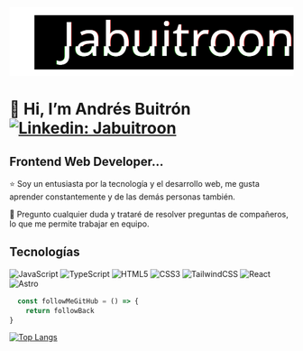 <!---
Jabuitroon/Jabuitroon is a ✨ special ✨ repository because its `README.md` (this file) appears on your GitHub profile.
You can click the Preview link to take a look at your changes.
--->
<img src="https://github.com/Jabuitroon/Jabuitroon/blob/main/glitch.svg"/>

# 👋 Hi, I’m Andrés Buitrón[![Linkedin: Jabuitroon](https://img.shields.io/badge/-Jabuitroon-blue?style=flat-square&logo=Linkedin&logoColor=white&link=https://www.linkedin.com/in/jabuitroon/)](https://www.linkedin.com/in/jabuitroon/)

## Frontend Web Developer...  
:star: Soy un entusiasta por la tecnología y el desarrollo web, me gusta aprender constantemente y de las demás personas también.

:mag_right: Pregunto cualquier duda y trataré de resolver preguntas de compañeros, lo que me permite trabajar en equipo.

## Tecnologías
![JavaScript](https://img.shields.io/badge/javascript-%23323330.svg?style=for-the-badge&logo=javascript&logoColor=%23F7DF1E)
![TypeScript](https://img.shields.io/badge/typescript-%23007ACC.svg?style=for-the-badge&logo=typescript&logoColor=white)
![HTML5](https://img.shields.io/badge/html5-%23E34F26.svg?style=for-the-badge&logo=html5&logoColor=white)
![CSS3](https://img.shields.io/badge/css3-%231572B6.svg?style=for-the-badge&logo=css3&logoColor=white)
![TailwindCSS](https://img.shields.io/badge/tailwindcss-%2338B2AC.svg?style=for-the-badge&logo=tailwind-css&logoColor=white)
![React](https://img.shields.io/badge/react-%2320232a.svg?style=for-the-badge&logo=react&logoColor=%2361DAFB)
![Astro](https://img.shields.io/badge/astro-%232C2052.svg?style=for-the-badge&logo=astro&logoColor=white)

```javascript
  const followMeGitHub = () => {
    return followBack
}
```
[![Top Langs](https://github-readme-stats.vercel.app/api/top-langs/?username=Jabuitroon&langs_count=8&layout=compact)](https://github.com/anuraghazra/github-readme-stats)
